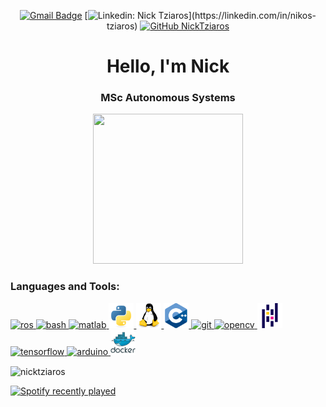 
<div align="center">

[![Gmail Badge](https://img.shields.io/badge/-tziaros.nick@gmail.com-c14438?style=flat&logo=Gmail&logoColor=white)](mailto:tziaros.nick@gmail.com "Connect via Email") 
[![Linkedin: Nick Tziaros](https://img.shields.io/badge/-NickTziaros-blue?style=flat-square&logo=Linkedin&logoColor=white&link=[https://www.linkedin.com/in//](https://linkedin.com/in/nikos-tziaros))](https://linkedin.com/in/nikos-tziaros)
[![GitHub NickTziaros](https://img.shields.io/github/followers/NickTziaros?label=follow&style=social)](https://github.com/NickTziaros)

</div>

<h1 align="center">Hello, I'm Nick</h1>
<h3 align="center">MSc Autonomous Systems</h3>
<div align="center">
  <img src="https://64.media.tumblr.com/330efd28a9a46fdd22ef2c92d380579c/1238c93ea5e09a8a-1c/s250x400/658dd1f16af2097875510ebc5aa5cd656379dbcb.gif" width="240" height="240" />
</div>




<h3 align="left">Languages and Tools:</h3>
<p align="left"></a> <a href="https://https://www.ros.org/" target="_blank" rel="noreferrer"> <img src="https://images.squarespace-cdn.com/content/v1/606d378755a86f589aa297b7/1621897385511-NS0QWVKNHWBGWPM39B7L/ros_logo_large.png?format=300w" alt="ros" width="40" height="40"/> </a> <a href="https://www.gnu.org/software/bash/" target="_blank" rel="noreferrer"> <img src="https://icons.iconarchive.com/icons/xenatt/the-circle/512/App-Terminal-icon.png" alt="bash" width="40" height="40"/> </a><a href="https://www.mathworks.com/" target="_blank" rel="noreferrer"> <img src="https://upload.wikimedia.org/wikipedia/commons/2/21/Matlab_Logo.png" alt="matlab" width="40" height="40"/> </a><a href="https://www.python.org" target="_blank" rel="noreferrer"> <img src="https://raw.githubusercontent.com/devicons/devicon/master/icons/python/python-original.svg" alt="python" width="40" height="40"/> </a> <a href="https://www.linux.org/" target="_blank" rel="noreferrer"> <img src="https://raw.githubusercontent.com/devicons/devicon/master/icons/linux/linux-original.svg" alt="linux" width="40" height="40"/> </a><a href="https://www.w3schools.com/cpp/" target="_blank" rel="noreferrer"> <img src="https://raw.githubusercontent.com/devicons/devicon/master/icons/cplusplus/cplusplus-original.svg" alt="cplusplus" width="40" height="40"/> </a> <a href="https://git-scm.com/" target="_blank" rel="noreferrer"> <img src="https://www.vectorlogo.zone/logos/git-scm/git-scm-icon.svg" alt="git" width="40" height="40"/> </a><a href="https://opencv.org/" target="_blank" rel="noreferrer"> <img src="https://www.vectorlogo.zone/logos/opencv/opencv-icon.svg" alt="opencv" width="40" height="40"/> </a> <a href="https://pandas.pydata.org/" target="_blank" rel="noreferrer"> <img src="https://raw.githubusercontent.com/devicons/devicon/2ae2a900d2f041da66e950e4d48052658d850630/icons/pandas/pandas-original.svg" alt="pandas" width="40" height="40"/> </a>  <a href="https://www.tensorflow.org" target="_blank" rel="noreferrer"> <img src="https://www.vectorlogo.zone/logos/tensorflow/tensorflow-icon.svg" alt="tensorflow" width="40" height="40"/> </a>  <a href="https://www.arduino.cc/" target="_blank" rel="noreferrer"> <img src="https://cdn.worldvectorlogo.com/logos/arduino-1.svg" alt="arduino" width="40" height="40"/>  <a href="https://www.docker.com/" target="_blank" rel="noreferrer"> <img src="https://raw.githubusercontent.com/devicons/devicon/master/icons/docker/docker-original-wordmark.svg" alt="docker" width="40" height="40"/> </a></p>

<p><img align="center" src="https://github-readme-stats.vercel.app/api/top-langs?username=nicktziaros&show_icons=true&locale=en&layout=compact" alt="nicktziaros" /></p>



[![Spotify recently played](https://spotify-recently-played-readme.vercel.app/api?user=215foxscptv4dkhlbqzk2vu2q)](https://open.spotify.com/user/215foxscptv4dkhlbqzk2vu2q)



